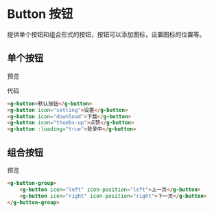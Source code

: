 # Button 按钮

提供单个按钮和组合形式的按钮，按钮可以添加图标，设置图标的位置等。

## 单个按钮

预览

<button-demos/>

代码

```html
<g-button>默认按钮</g-button>
<g-button icon="setting">设置</g-button>
<g-button icon="download">下载</g-button>
<g-button icon="thumbs-up">点赞</g-button>
<g-button :loading="true">登录中</g-button>
```

## 组合按钮

预览

<button-group-demos/>

```html
<g-button-group>
    <g-button icon="left" icon-position="left">上一页</g-button>
    <g-button icon="right" icon-position="right">下一页</g-button>
</g-button-group>
```